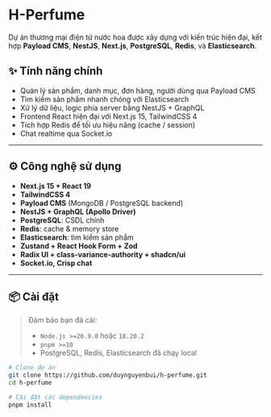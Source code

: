 # H-Perfume

Dự án thương mại điện tử nước hoa được xây dựng với kiến trúc hiện đại, kết hợp **Payload CMS**, **NestJS**, **Next.js**, **PostgreSQL**, **Redis**, và **Elasticsearch**.

## ✨ Tính năng chính

- Quản lý sản phẩm, danh mục, đơn hàng, người dùng qua Payload CMS
- Tìm kiếm sản phẩm nhanh chóng với Elasticsearch
- Xử lý dữ liệu, logic phía server bằng NestJS + GraphQL
- Frontend React hiện đại với Next.js 15, TailwindCSS 4
- Tích hợp Redis để tối ưu hiệu năng (cache / session)
- Chat realtime qua Socket.io


---

## ⚙️ Công nghệ sử dụng

- **Next.js 15 + React 19**
- **TailwindCSS 4**
- **Payload CMS** (MongoDB / PostgreSQL backend)
- **NestJS + GraphQL (Apollo Driver)**
- **PostgreSQL**: CSDL chính
- **Redis**: cache & memory store
- **Elasticsearch**: tìm kiếm sản phẩm
- **Zustand + React Hook Form + Zod**
- **Radix UI + class-variance-authority + shadcn/ui**
- **Socket.io, Crisp chat**

---

## 📦 Cài đặt

> Đảm bảo bạn đã cài:
> - `Node.js >=20.9.0` hoặc `18.20.2`
> - `pnpm >=10`
> - PostgreSQL, Redis, Elasticsearch đã chạy local

```bash
# Clone dự án
git clone https://github.com/duynguyenbui/h-perfume.git
cd h-perfume

# Cài đặt các dependencies
pnpm install
